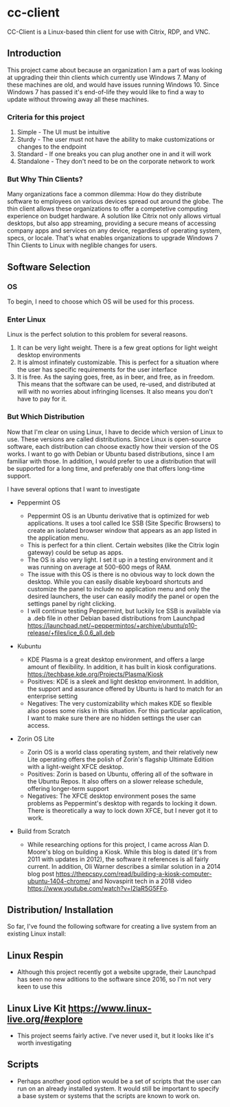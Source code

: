 # cc-client
CC-Client is a Linux-based thin client for use with Citrix, RDP, and VNC.

## Introduction
This project came about because an organization I am a part of was looking at upgrading their thin clients which currently use Windows 7. Many of these machines are old, and would have issues running Windows 10. Since Windows 7 has passed it's end-of-life they would like to find a way to update without throwing away all these machines.

### Criteria for this project
1. Simple - The UI must be intuitive
2. Sturdy - The user must not have the ability to make customizations or changes to the endpoint
3. Standard - If one breaks you can plug another one in and it will work
4. Standalone - They don't need to be on the corporate network to work

### But Why Thin Clients?
Many organizations face a common dilemma: How do they distribute software to employees on various devices spread out around the globe. The thin client allows these organizations to offer a competetive computing experience on budget hardware. A solution like Citrix not only allows virtual desktops, but also app streaming, providing a secure means of accessing company apps and services on any device, regardless of operating system, specs, or locale. That's what enables organizations to upgrade Windows 7 Thin Clients to Linux with neglible changes for users. 

## Software Selection
### OS
To begin, I need to choose which OS will be used for this process. 
### Enter Linux 
Linux is the perfect solution to this problem for several reasons.

1. It can be very light weight. There is a few great options for light weight desktop environments
2. It is almost infinately customizable. This is perfect for a situation where the user has specific requirements for the user interface
3. It is free. As the saying goes, free, as in beer, and free, as in freedom. This means that the software can be used, re-used, and distributed at will with no worries about infringing licenses. It also means you don't have to pay for it.
### But Which Distribution
Now that I'm clear on using Linux, I have to decide which version of Linux to use. These versions are called distributions. Since Linux is open-source software, each distribution can choose exactly how their version of the OS works. I want to go with Debian or Ubuntu based distributions, since I am familiar with those. In addition, I would prefer to use a distribution that will be supported for a long time, and preferably one that offers long-time support.

I have several options that I want to investigate

- Peppermint OS

    - Peppermint OS is an Ubuntu derivative that is optimized for web applications. It uses a tool called Ice SSB (Site Specific Browsers) to create an isolated browser window that appears as an app listed in the application menu. 
    - This is perfect for a thin client. Certain websites (like the Citrix login gateway) could be setup as apps. 
    - The OS is also very light. I set it up in a testing environment and it was running on average at 500-600 megs of RAM.
    - The issue with this OS is there is no obvious way to lock down the desktop. While you can easily disable keyboard shortcuts and customize the panel to include no application menu and only the desired launchers, the user can easily modify the panel or open the settings panel by right clicking.
    - I will continue testing Peppermint, but luckily Ice SSB is available via a .deb file in other Debian based distributions from Launchpad https://launchpad.net/~peppermintos/+archive/ubuntu/p10-release/+files/ice_6.0.6_all.deb

- Kubuntu 
    - KDE Plasma is a great desktop environment, and offers a large amount of flexibility. In addition, it has built in kiosk configurations. https://techbase.kde.org/Projects/Plasma/Kiosk
    - Positives: KDE is a sleek and light desktop environment. In addition, the support and assurance offered by Ubuntu is hard to match for an enterprise setting
    - Negatives: The very customizability which makes KDE so flexible also poses some risks in this situation. For this particular application, I want to make sure there are no hidden settings the user can access.

- Zorin OS Lite
    - Zorin OS is a world class operating system, and their relatively new Lite operating offers the polish of Zorin's flagship Ultimate Edition with a light-weight XFCE desktop.
    - Positives: Zorin is based on Ubuntu, offering all of the software in the Ubuntu Repos. It also offers on a slower release schedule, offering longer-term support
    - Negatives: The XFCE desktop environment poses the same problems as Peppermint's desktop with regards to locking it down. There is theoretically a way to lock down XFCE, but I never got it to work.

- Build from Scratch 
     - While researching options for this project, I came across Alan D. Moore's blog on building a Kiosk. While this blog is dated (it's from 2011 with updates in 2012), the software it references is all fairly current. In addition, Oli Warner describes a similar solution in a 2014 blog post https://thepcspy.com/read/building-a-kiosk-computer-ubuntu-1404-chrome/ and Novaspirit tech in a 2018 video https://www.youtube.com/watch?v=I2laR5G5FFo. 


## Distribution/ Installation
So far, I've found the following software for creating a live system from an existing Linux install:
## Linux Respin
- Although this project recently got a website upgrade, their Launchpad has seen no new aditions to the software since 2016, so I'm not very keen to use this
## Linux Live Kit https://www.linux-live.org/#explore
- This project seems fairly active. I've never used it, but it looks like it's worth investigating
## Scripts
- Perhaps another good option would be a set of scripts that the user can run on an already installed system. It would still be important to specify a base system or systems that the scripts are known to work on.